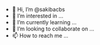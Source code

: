 - 👋 Hi, I’m @sakibacbs
- 👀 I’m interested in ...
- 🌱 I’m currently learning ...
- 💞️ I’m looking to collaborate on ...
- 📫 How to reach me ...

<!---
sakibacbs/sakibacbs is a ✨ special ✨ repository because its `README.md` (this file) appears on your GitHub profile.
You can click the Preview link to take a look at your changes.
--->
